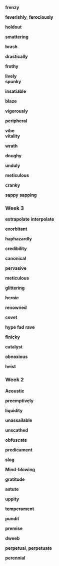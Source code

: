 
**frenzy**

**feverishly**, **ferociously**  

**holdout**  

**smattering**  

**brash** 

**drastically**

**frothy**

**lively**  
**spunky**  

**insatiable**  

**blaze** 

**vigorously**  

**peripheral**   

**vibe**   
**vitality**

**wrath**  

**doughy**

**unduly**

**meticulous**  

**cranky**  

**sappy** 
**sapping**

### Week 3 

**extrapolate**
**interpolate**

**exorbitant**  

**haphazardly**

**credibility**

**canonical**

**pervasive**  

**meticulous**

**glittering**  

**heroic**  

**renowned**  

**covet**

**hype** 
**fad**
**rave**

**finicky**

**catalyst**  

**obnoxious**  

**heist** 

### Week 2 

**Acoustic**  

**preemptively**  

**liquidity**

**unassailable**  

**unscathed**

**obfuscate**

**predicament**

**slog**

**Mind-blowing**  

**gratitude**  

**astute**

**uppity**

**temperament**  

**pundit** 

**premise**  

**dweeb** 

**perpetual**, **perpetuate** 

**perennial**


